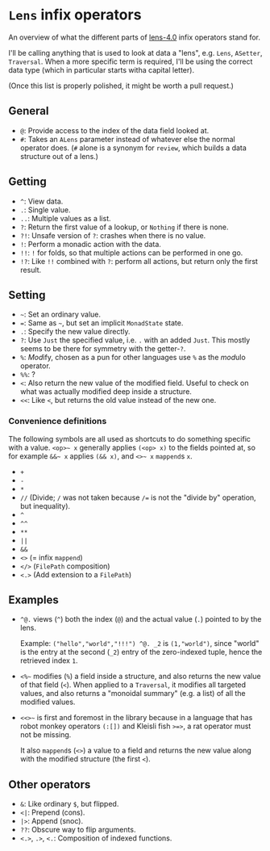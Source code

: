 `Lens` infix operators
======================

An overview of what the different parts of [lens-4.0][lens] infix operators
stand for.

I'll be calling anything that is used to look at data a "lens", e.g. `Lens`,
`ASetter`, `Traversal`. When a more specific term is required, I'll be using the
correct data type (which in particular starts witha capital letter).

(Once this list is properly polished, it might be worth a pull request.)

[lens]: http://hackage.haskell.org/package/lens



## General

- `@`:  Provide access to the index of the data field looked at.
- `#`:  Takes an `ALens` parameter instead of whatever else the normal operator
        does. (`#` alone is a synonym for `review`, which builds a data
        structure out of a lens.)



## Getting

- `^`:  View data.
- `.`:  Single value.
- `..`: Multiple values as a list.
- `?`:  Return the first value of a lookup, or `Nothing` if there is none.
- `?!`: Unsafe version of `?`: crashes when there is no value.
- `!`:  Perform a monadic action with the data.
- `!!`: `!` for folds, so that multiple actions can be performed in one go.
- `!?`: Like `!!` combined with `?`: perform all actions, but return only the
        first result.



## Setting

- `~`:  Set an ordinary value.
- `=`:  Same as `~`, but set an implicit `MonadState` state.
- `.`:  Specify the new value directly.
- `?`:  Use `Just` the specified value, i.e. `.` with an added `Just`. This
        mostly seems to be there for symmetry with the getter-`?`.
- `%`:  *Mod*ify, chosen as a pun for other languages use `%` as the *mod*ulo
        operator.
- `%%`: ?
- `<`:  Also return the new value of the modified field. Useful to check on what
        was actually modified deep inside a structure.
- `<<`: Like `<`, but returns the old value instead of the new one.



### Convenience definitions

The following symbols are all used as shortcuts to do something specific with a
value. `<op>~ x` generally applies `(<op> x)` to the fields pointed at, so for
example `&&~ x` applies `(&& x)`, and `<>~ x` `mappend`s `x`.

- `+`
- `-`
- `*`
- `//` (Divide; `/` was not taken because `/=` is not the "divide by" operation,
       but inequality).
- `^`
- `^^`
- `**`
- `||`
- `&&`
- `<>` (= infix `mappend`)
- `</>` (`FilePath` composition)
- `<.>` (Add extension to a `FilePath`)



## Examples

- `^@.` views (`^`) both the index (`@`) and the actual value (`.`) pointed to
  by the lens.

  Example: `("hello","world","!!!") ^@. _2` is `(1,"world")`, since
  "world" is the entry at the second (`_2`) entry of the zero-indexed tuple,
  hence the retrieved index `1`.

- `<%~` modifies (`%`) a field inside a structure, and also returns the new
  value of that field (`<`). When applied to a `Traversal`, it modifies all
  targeted values, and also returns a "monoidal summary" (e.g. a list) of all
  the modified values.

- `<<>~` is first and foremost in the library because in a language that has
  robot monkey operators `(:[])` and Kleisli fish `>=>`, a rat operator must not
  be missing.

  It also `mappend`s (`<>`) a value to a field and returns the new value along
  with the modified structure (the first `<`).



## Other operators

- `&`:  Like ordinary `$`, but flipped.
- `<|`: Prepend (cons).
- `|>`: Append (snoc).
- `??`: Obscure way to flip arguments.
- `<.>`, `.>`, `<.`: Composition of indexed functions.